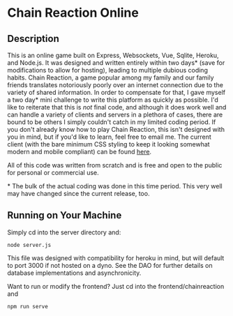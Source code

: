 # Chain Reaction Online

## Description

This is an online game built on Express, Websockets, Vue, Sqlite, Heroku, and Node.js. It was designed and written entirely within two days\* (save for modifications to allow for hosting), leading to multiple dubious coding habits. Chain Reaction, a game popular among my family and our family friends translates notoriously poorly over an internet connection due to the variety of shared information. In order to compensate for that, I gave myself a two day\* mini challenge to write this platform as quickly as possible. I'd like to reiterate that this is *not* final code, and although it does work well and can handle a variety of clients and servers in a plethora of cases, there are bound to be others I simply couldn't catch in my limited coding period. If you don't already know how to play Chain Reaction, this isn't designed with you in mind, but if you'd like to learn, feel free to email me. The current client (with the bare minimum CSS styling to keep it looking somewhat modern and mobile compliant) can be found [here](https://chainreaction-994c5.web.app/#/).

All of this code was written from scratch and is free and open to the public for personal or commercial use.

\* The bulk of the actual coding was done in this time period.  This very well may have changed since the current release, too.

## Running on Your Machine

Simply cd into the server directory and:

```shell
node server.js
```

This file was designed with compatibility for heroku in mind, but will default to port 3000 if not hosted on a dyno. See the DAO for further details on database implementations and asynchronicity.

Want to run or modify the frontend? Just cd into the frontend/chainreaction  and

```shell
npm run serve
```

